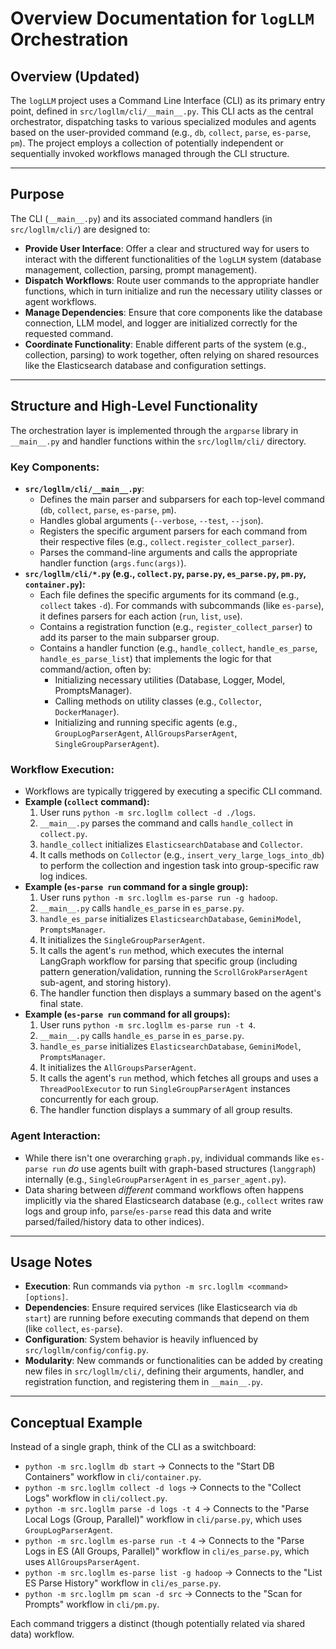 # Overview Documentation for `logLLM` Orchestration

## Overview (Updated)
The `logLLM` project uses a Command Line Interface (CLI) as its primary entry point, defined in `src/logllm/cli/__main__.py`. This CLI acts as the central orchestrator, dispatching tasks to various specialized modules and agents based on the user-provided command (e.g., `db`, `collect`, `parse`, `es-parse`, `pm`). The project employs a collection of potentially independent or sequentially invoked workflows managed through the CLI structure.

---

## Purpose
The CLI (`__main__.py`) and its associated command handlers (in `src/logllm/cli/`) are designed to:
- **Provide User Interface**: Offer a clear and structured way for users to interact with the different functionalities of the `logLLM` system (database management, collection, parsing, prompt management).
- **Dispatch Workflows**: Route user commands to the appropriate handler functions, which in turn initialize and run the necessary utility classes or agent workflows.
- **Manage Dependencies**: Ensure that core components like the database connection, LLM model, and logger are initialized correctly for the requested command.
- **Coordinate Functionality**: Enable different parts of the system (e.g., collection, parsing) to work together, often relying on shared resources like the Elasticsearch database and configuration settings.

---

## Structure and High-Level Functionality
The orchestration layer is implemented through the `argparse` library in `__main__.py` and handler functions within the `src/logllm/cli/` directory.

### Key Components:
- **`src/logllm/cli/__main__.py`**:
    - Defines the main parser and subparsers for each top-level command (`db`, `collect`, `parse`, `es-parse`, `pm`).
    - Handles global arguments (`--verbose`, `--test`, `--json`).
    - Registers the specific argument parsers for each command from their respective files (e.g., `collect.register_collect_parser`).
    - Parses the command-line arguments and calls the appropriate handler function (`args.func(args)`).
- **`src/logllm/cli/*.py` (e.g., `collect.py`, `parse.py`, `es_parse.py`, `pm.py`, `container.py`):**
    - Each file defines the specific arguments for its command (e.g., `collect` takes `-d`). For commands with subcommands (like `es-parse`), it defines parsers for each action (`run`, `list`, `use`).
    - Contains a registration function (e.g., `register_collect_parser`) to add its parser to the main subparser group.
    - Contains a handler function (e.g., `handle_collect`, `handle_es_parse`, `handle_es_parse_list`) that implements the logic for that command/action, often by:
        - Initializing necessary utilities (Database, Logger, Model, PromptsManager).
        - Calling methods on utility classes (e.g., `Collector`, `DockerManager`).
        - Initializing and running specific agents (e.g., `GroupLogParserAgent`, `AllGroupsParserAgent`, `SingleGroupParserAgent`).

### Workflow Execution:
- Workflows are typically triggered by executing a specific CLI command.
- **Example (`collect` command):**
    1. User runs `python -m src.logllm collect -d ./logs`.
    2. `__main__.py` parses the command and calls `handle_collect` in `collect.py`.
    3. `handle_collect` initializes `ElasticsearchDatabase` and `Collector`.
    4. It calls methods on `Collector` (e.g., `insert_very_large_logs_into_db`) to perform the collection and ingestion task into group-specific raw log indices.
- **Example (`es-parse run` command for a single group):**
    1. User runs `python -m src.logllm es-parse run -g hadoop`.
    2. `__main__.py` calls `handle_es_parse` in `es_parse.py`.
    3. `handle_es_parse` initializes `ElasticsearchDatabase`, `GeminiModel`, `PromptsManager`.
    4. It initializes the `SingleGroupParserAgent`.
    5. It calls the agent's `run` method, which executes the internal LangGraph workflow for parsing that specific group (including pattern generation/validation, running the `ScrollGrokParserAgent` sub-agent, and storing history).
    6. The handler function then displays a summary based on the agent's final state.
- **Example (`es-parse run` command for all groups):**
    1. User runs `python -m src.logllm es-parse run -t 4`.
    2. `__main__.py` calls `handle_es_parse` in `es_parse.py`.
    3. `handle_es_parse` initializes `ElasticsearchDatabase`, `GeminiModel`, `PromptsManager`.
    4. It initializes the `AllGroupsParserAgent`.
    5. It calls the agent's `run` method, which fetches all groups and uses a `ThreadPoolExecutor` to run `SingleGroupParserAgent` instances concurrently for each group.
    6. The handler function displays a summary of all group results.

### Agent Interaction:
- While there isn't one overarching `graph.py`, individual commands like `es-parse run` *do* use agents built with graph-based structures (`langgraph`) internally (e.g., `SingleGroupParserAgent` in `es_parser_agent.py`).
- Data sharing between *different* command workflows often happens implicitly via the shared Elasticsearch database (e.g., `collect` writes raw logs and group info, `parse`/`es-parse` read this data and write parsed/failed/history data to other indices).


---

## Usage Notes
- **Execution**: Run commands via `python -m src.logllm <command> [options]`.
- **Dependencies**: Ensure required services (like Elasticsearch via `db start`) are running before executing commands that depend on them (like `collect`, `es-parse`).
- **Configuration**: System behavior is heavily influenced by `src/logllm/config/config.py`.
- **Modularity**: New commands or functionalities can be added by creating new files in `src/logllm/cli/`, defining their arguments, handler, and registration function, and registering them in `__main__.py`.

---

## Conceptual Example
Instead of a single graph, think of the CLI as a switchboard:
- `python -m src.logllm db start` -> Connects to the "Start DB Containers" workflow in `cli/container.py`.
- `python -m src.logllm collect -d logs` -> Connects to the "Collect Logs" workflow in `cli/collect.py`.
- `python -m src.logllm parse -d logs -t 4` -> Connects to the "Parse Local Logs (Group, Parallel)" workflow in `cli/parse.py`, which uses `GroupLogParserAgent`.
- `python -m src.logllm es-parse run -t 4` -> Connects to the "Parse Logs in ES (All Groups, Parallel)" workflow in `cli/es_parse.py`, which uses `AllGroupsParserAgent`.
- `python -m src.logllm es-parse list -g hadoop` -> Connects to the "List ES Parse History" workflow in `cli/es_parse.py`.
- `python -m src.logllm pm scan -d src` -> Connects to the "Scan for Prompts" workflow in `cli/pm.py`.

Each command triggers a distinct (though potentially related via shared data) workflow.

